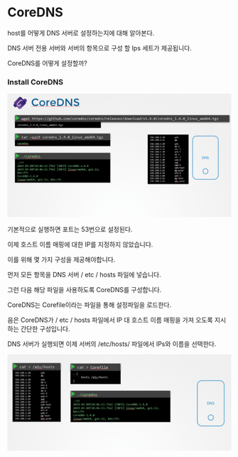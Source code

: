# CoreDNS
host를 어떻게 DNS 서버로 설정하는지에 대해 알아본다.

DNS 서버 전용 서버와 서버의 항목으로 구성 할 Ips 세트가 제공됩니다.

CoreDNS를 어떻게 설정할까?

### Install CoreDNS
![CoreDNS](../contents/coreDNS_01.png)

기본적으로 실행하면 포트는 53번으로 설정된다.

이제 호스트 이름 매핑에 대한 IP를 지정하지 않았습니다.

이를 위해 몇 가지 구성을 제공해야합니다.

먼저 모든 항목을 DNS 서버 / etc / hosts 파일에 넣습니다.

그런 다음 해당 파일을 사용하도록 CoreDNS를 구성합니다.

CoreDNS는 Corefile이라는 파일을 통해 설정파일을 로드한다.

음은 CoreDNS가 / etc / hosts 파일에서 IP 대 호스트 이름 매핑을 가져 오도록 지시하는 간단한 구성입니다.

DNS 서버가 실행되면 이제 서버의 /etc/hosts/ 파일에서 IPs와 이름을 선택한다.

![CoreDNS02](../contents/coreDNS_02.png)
